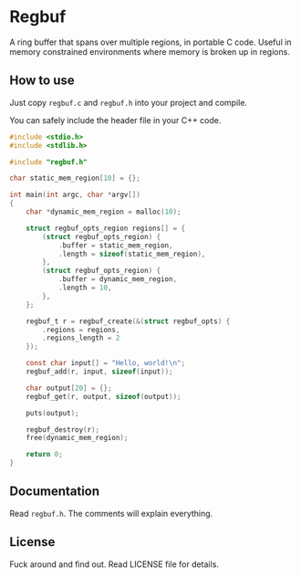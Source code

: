 # Regbuf

A ring buffer that spans over multiple regions, in portable C code. Useful in
memory constrained environments where memory is broken up in regions.


## How to use

Just copy `regbuf.c` and `regbuf.h` into your project and compile.

You can safely include the header file in your C++ code.

```c
#include <stdio.h>
#include <stdlib.h>

#include "regbuf.h"

char static_mem_region[10] = {};

int main(int argc, char *argv[])
{
	char *dynamic_mem_region = malloc(10);

	struct regbuf_opts_region regions[] = {
		(struct regbuf_opts_region) {
			.buffer = static_mem_region,
			.length = sizeof(static_mem_region),
		},
		(struct regbuf_opts_region) {
			.buffer = dynamic_mem_region,
			.length = 10,
		},
	};

	regbuf_t r = regbuf_create(&(struct regbuf_opts) {
		.regions = regions,
		.regions_length = 2
	});

	const char input[] = "Hello, world!\n";
	regbuf_add(r, input, sizeof(input));

	char output[20] = {};
	regbuf_get(r, output, sizeof(output));

	puts(output);

	regbuf_destroy(r);
	free(dynamic_mem_region);

	return 0;
}
```


## Documentation

Read `regbuf.h`. The comments will explain everything.


## License

Fuck around and find out. Read LICENSE file for details.

